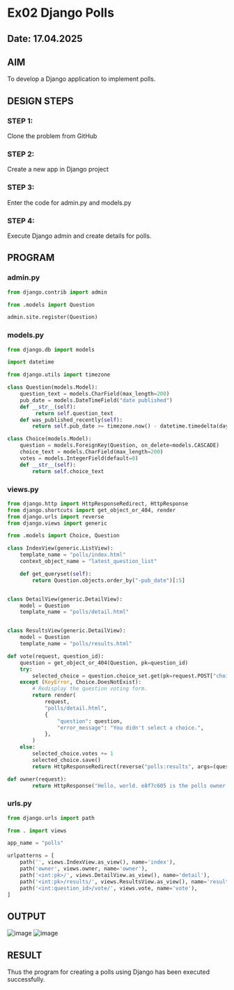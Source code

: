 # Ex02 Django Polls
## Date: 17.04.2025 

## AIM
To develop a Django application to implement polls.


## DESIGN STEPS

### STEP 1:
Clone the problem from GitHub

### STEP 2:
Create a new app in Django project

### STEP 3:
Enter the code for admin.py and models.py

### STEP 4:
Execute Django admin and create details for polls.

## PROGRAM
### admin.py
```python
from django.contrib import admin

from .models import Question

admin.site.register(Question)
```

### models.py
```python
from django.db import models

import datetime

from django.utils import timezone

class Question(models.Model):
    question_text = models.CharField(max_length=200)
    pub_date = models.DateTimeField("date published")
    def __str__(self):
         return self.question_text
    def was_published_recently(self):
        return self.pub_date >= timezone.now() - datetime.timedelta(days=1)

class Choice(models.Model):
    question = models.ForeignKey(Question, on_delete=models.CASCADE)
    choice_text = models.CharField(max_length=200)
    votes = models.IntegerField(default=0)
    def __str__(self):
        return self.choice_text
```

### views.py
```python
from django.http import HttpResponseRedirect, HttpResponse
from django.shortcuts import get_object_or_404, render
from django.urls import reverse
from django.views import generic

from .models import Choice, Question

class IndexView(generic.ListView):
    template_name = "polls/index.html"
    context_object_name = "latest_question_list"

    def get_queryset(self):
        return Question.objects.order_by("-pub_date")[:5]


class DetailView(generic.DetailView):
    model = Question
    template_name = "polls/detail.html"


class ResultsView(generic.DetailView):
    model = Question
    template_name = "polls/results.html"

def vote(request, question_id):
    question = get_object_or_404(Question, pk=question_id)
    try:
        selected_choice = question.choice_set.get(pk=request.POST["choice"])
    except (KeyError, Choice.DoesNotExist):
        # Redisplay the question voting form.
        return render(
            request,
            "polls/detail.html",
            {
                "question": question,
                "error_message": "You didn't select a choice.",
            },
        )
    else:
        selected_choice.votes += 1
        selected_choice.save()
        return HttpResponseRedirect(reverse("polls:results", args=(question.id,)))

def owner(request):
        return HttpResponse("Hello, world. e8f7c605 is the polls owner.")
```

### urls.py
```python
from django.urls import path

from . import views

app_name = "polls"

urlpatterns = [
    path('', views.IndexView.as_view(), name='index'),
    path('owner', views.owner, name='owner'),
    path('<int:pk>/', views.DetailView.as_view(), name='detail'),
    path('<int:pk>/results/', views.ResultsView.as_view(), name='results'),
    path('<int:question_id>/vote/', views.vote, name='vote'),
]

```

## OUTPUT 
![image](https://github.com/user-attachments/assets/c983b408-6323-4542-994e-3ef1e6e8a404)
![image](https://github.com/user-attachments/assets/b99e0c97-d388-4eab-bc3c-283c1f205a12)



## RESULT
Thus the program for creating a polls using Django has been executed successfully.
